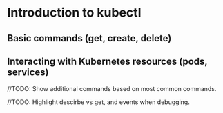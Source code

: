 # Introduction to kubectl

## Basic commands (get, create, delete)

## Interacting with Kubernetes resources (pods, services)

//TODO: Show additional commands based on most common commands.

//TODO: Highlight descirbe vs get, and events when debugging.

